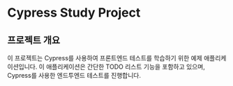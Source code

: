 # Cypress Study Project
## 프로젝트 개요
이 프로젝트는 Cypress를 사용하여 프론트엔드 테스트를 학습하기 위한 예제 애플리케이션입니다. 이 애플리케이션은 간단한 TODO 리스트 기능을 포함하고 있으며, Cypress를 사용한 엔드투엔드 테스트를 진행합니다.

